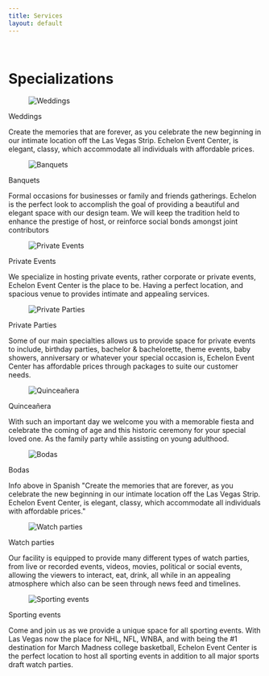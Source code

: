 ```yaml
---
title: Services
layout: default
---
```


<div class="container">
    <br/>
    <h1 class="is-size-3 has-text-centered">Specializations</h1>
    <div class="tile is-ancestor">
            <div class="tile is-parent is-vertical">
                <div class="tile is-parent">
                    <article class="tile is-child">
                        <figure class="image is-square">
                            <img src="https://picsum.photos/300" alt="Weddings"/>
                        </figure>
                        <p class="subtitle has-text-centered">Weddings</p>
                        <p class="">Create the memories that are forever, as you celebrate the new beginning in our intimate location off the Las Vegas Strip. Echelon Event Center, is elegant, classy, which accommodate all individuals with affordable prices.</p>
                    </article>
                </div>
                <div class="tile is-parent">
                    <article class="tile is-child">
                        <figure class="image is-square">
                            <img src="https://picsum.photos/300" alt="Banquets"/>
                        </figure>
                        <p class="subtitle has-text-centered">Banquets</p>
                        <p class="">Formal occasions for businesses or family and friends gatherings. Echelon is the perfect look to accomplish the goal of providing a beautiful and elegant space with our design team. We will keep the tradition held to enhance the prestige of host, or reinforce social bonds amongst joint contributors</p>
                    </article>
                </div>
                <div class="tile is-parent">
                    <article class="tile is-child">
                        <figure class="image is-square">
                            <img src="https://picsum.photos/300" alt="Private Events"/>
                        </figure>
                        <p class="subtitle has-text-centered">Private Events</p>
                        <p class="">We specialize in hosting private events, rather corporate or private events, Echelon Event Center is the place to be. Having a perfect location, and spacious venue to provides intimate and appealing services.</p>
                    </article>
                </div>
                <div class="tile is-parent">
                    <article class="tile is-child">
                        <figure class="image is-square">
                            <img src="https://picsum.photos/300" alt="Private Parties"/>
                        </figure>
                        <p class="subtitle has-text-centered">Private Parties</p>
                        <p class="">Some of our main specialties allows us to provide space for private events to include, birthday parties, bachelor & bachelorette, theme events, baby showers, anniversary or whatever your special occasion is, Echelon Event Center has affordable prices through packages to suite our customer needs.</p>
                    </article>
                </div>
            </div>
            <div class="tile is-parent is-vertical">
                <div class="tile is-parent">
                    <article class="tile is-child">
                        <figure class="image is-square">
                            <img src="https://picsum.photos/300" alt="Quinceañera"/>
                        </figure>
                        <p class="subtitle has-text-centered">Quinceañera</p>
                        <p class="">With such an important day we welcome you with a memorable fiesta and celebrate the coming of age and this historic ceremony for your special loved one. As the family party while assisting on young adulthood.</p>
                    </article>
                </div>
                <div class="tile is-parent">
                    <article class="tile is-child">
                        <figure class="image is-square">
                            <img src="https://picsum.photos/300" alt="Bodas"/>
                        </figure>
                        <p class="subtitle has-text-centered">Bodas</p>
                        <p class="">Info above in Spanish "Create the memories that are forever, as you celebrate the new beginning in our intimate location off the Las Vegas Strip. Echelon Event Center, is elegant, classy, which accommodate all individuals with affordable prices."</p>
                    </article>
                </div>
                <div class="tile is-parent">
                    <article  class="tile is-child">
                        <figure class="image is-square">
                            <img src="https://picsum.photos/300" alt="Watch parties"/>
                        </figure>
                        <p class="subtitle has-text-centered">Watch parties</p>
                        <p class="">Our facility is equipped to provide many different types of watch parties, from live or recorded events, videos, movies, political or social events, allowing the viewers to interact, eat, drink, all while in an appealing atmosphere which also can be seen through news feed and timelines.</p>
                    </article>
                </div>
                <div class="tile is-parent">
                    <article  class="tile is-child">
                        <figure class="image is-square">
                            <img src="https://picsum.photos/300" alt="Sporting events"/>
                        </figure>
                        <p class="subtitle has-text-centered">Sporting events</p>
                        <p class="">Come and join us as we provide a unique space for all sporting events. With Las Vegas now the place for NHL, NFL, WNBA, and with being the #1 destination for March Madness college basketball, Echelon Event Center is the perfect location to host all sporting events in addition to all major sports draft watch parties.</p>
                    </article>
                </div>            
            </div>
    </div>
</div>